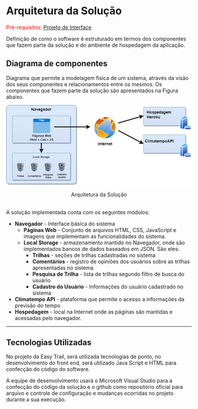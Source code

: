 # Arquitetura da Solução

<span style="color:red">Pré-requisitos: <a href="04-Projeto de Interface.md"> Projeto de Interface</a></span>

Definição de como o software é estruturado em termos dos componentes que fazem parte da solução e do ambiente de hospedagem da aplicação.

## Diagrama de componentes

Diagrama que permite a modelagem física de um sistema, através da visão dos seus componentes e relacionamentos entre os mesmos. Os componentes que fazem parte da solução são apresentados na Figura abaixo.

![Diagrama de Componentes](img/ArquiteturaSistema.jpg) <center>Arquitetura da Solução</center>
<br>

A solução implementada conta com os seguintes módulos:
- **Navegador** - Interface básica do sistema  
  - **Páginas Web** - Conjunto de arquivos HTML, CSS, JavaScript e imagens que implementam as funcionalidades do sistema.
   - **Local Storage** - armazenamento mantido no Navegador, onde são implementados bancos de dados baseados em JSON. São eles: 
     - **Trilhas** - seções de trilhas cadastradas no sistema 
     - **Comentários** - registro de opiniões dos usuários sobre as trilhas apresentadas no sistema
     - **Pesquisa de Trilha** - lista de trilhas segundo filtro de busca do usuário
     - **Cadastro do Usuário** - Informações do usuário cadastrado no sistema
 - **Climatempo API** - plataforma que permite o acesso a informações da previsão do tempo
 - **Hospedagem** - local na Internet onde as páginas são mantidas e acessadas pelo navegador. 

<hr>

## Tecnologias Utilizadas

No projeto da Easy Trail, será utilizada tecnologias de ponto, no desenvolvimento do front end, será utilizado Java Script e HTML para confecção do código do software.

A equipe de desenvolvimento usará o Microsoft Visual Studio para a confecção do código da solução e o github como repositório oficial para arquivo e controle de configuração e mudanças ocorridas no projeto durante a sua execução. 

